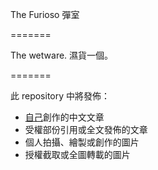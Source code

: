 The Furioso
彈室

=======

The wetware.
濕貨一個。

=======

此 repository 中將發佈：

* [自己](http://bye.im/wkd/)創作的中文文章
* 受權部份引用或全文發佈的文章
* 個人拍攝、繪製或創作的圖片
* 授權截取或全圖轉載的圖片
